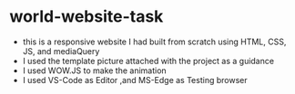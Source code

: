 #  world-website-task
- this is a responsive website I had built from scratch using HTML, CSS, JS, and mediaQuery 
- I used the template picture attached with the project as a guidance 
- I used WOW.JS to make the animation
- I used VS-Code as Editor ,and MS-Edge as Testing browser 
